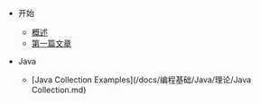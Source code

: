 - 开始

    - [概述](/README.md)
    - [第一篇文章](/docs/first-doc.md)

- Java
    - [Java Collection Examples](/docs/编程基础/Java/理论/Java Collection.md)
